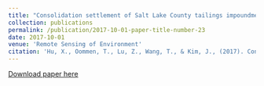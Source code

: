 ```yaml
---
title: "Consolidation settlement of Salt Lake County tailings impoundment revealed by time-series InSAR observations from multiple radar satellites"
collection: publications
permalink: /publication/2017-10-01-paper-title-number-23
date: 2017-10-01
venue: 'Remote Sensing of Environment'
citation: 'Hu, X., Oommen, T., Lu, Z., Wang, T., & Kim, J., (2017). Consolidation settlement of Salt Lake County tailings impoundment revealed by time-series InSAR observations from multiple radar satellites. Remote Sensing of Environment, 202, 199-209.'
---
```

[Download paper here](http://academicpages.github.io/files/paper2.pdf)
